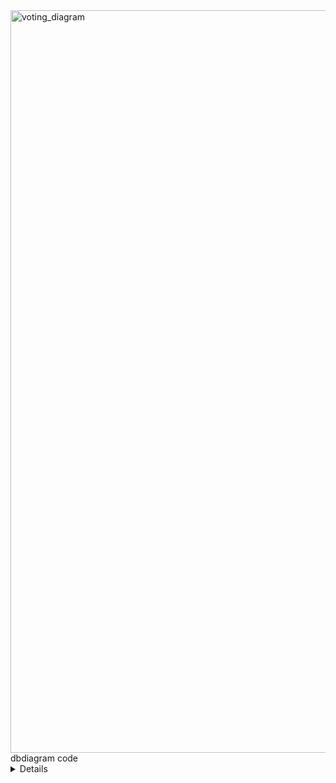 <img width="1596" height="1188" alt="voting_diagram" src="https://github.com/user-attachments/assets/6b5593be-f29e-413e-a67c-0ff6e2b87cfb" />


<summary>
  dbdiagram code
  <details>
    <pre><code>
 Table roles {
  id uuid [pk, default: `gen_random_uuid()`]
  code text [not null, unique] // ADMIN, USER
  name text [not null]
}

Table user_statuses {
  id uuid [pk, default: `gen_random_uuid()`]
  code text [not null, unique] // ACTIVE, BLOCKED, PENDING
  name text [not null]
}

Table users {
  id uuid [pk, default: `gen_random_uuid()`]
  email text [not null, unique] 
  password_hash text [not null]
  full_name text
  role_id uuid [not null, ref: > roles.id]
  status_id uuid [not null, ref: > user_statuses.id]
  created_at timestamptz [default: `now()`]
  updated_at timestamptz
}

Table voting_sessions {
  id uuid [pk, default: `gen_random_uuid()`]
  title text [not null]
  description text
  created_by uuid [ref: > users.id]
  start_at timestamptz [not null]
  end_at timestamptz [not null]
  is_published boolean [default: false]
  visibility text [default: 'public'] // public | restricted
  created_at timestamptz [default: `now()`]
  Note: 'Constraint: start_at < end_at'
}

Table voting_settings {
  session_id uuid [pk, ref: > voting_sessions.id] // 1:1 за счёт PK+FK
  anonymous boolean [default: true]
  multi_select boolean [default: false]
  max_choices int [default: 1]
  require_confirmed_email boolean [default: true]
  allow_vote_change_until_close boolean [default: false]
}

Table candidate_types {
  id uuid [pk, default: `gen_random_uuid()`]
  code text [not null, unique] // person | law | org | ...
  name text [not null]
}

Table candidates {
  id uuid [pk, default: `gen_random_uuid()`]
  session_id uuid [not null, ref: > voting_sessions.id]
  candidate_type_id uuid [not null, ref: > candidate_types.id]
  full_name text [not null]
  description text

  indexes {
    (session_id)
    (session_id, full_name) [unique]
    (candidate_type_id)
  }
}

Table votes {
  id uuid [pk, default: `gen_random_uuid()`]
  candidate_id uuid [not null, ref: > candidates.id]
  user_id uuid [not null, ref: > users.id]
  cast_at timestamptz [default: `now()`]
  weight numeric(10,2) [default: 1.00]
  is_valid boolean [default: true]

  indexes {
    (candidate_id)
    (user_id)
    (user_id, candidate_id) [unique]
  }

  Note: 'Инварианты single/multi-select и совпадение session_id кандидат/голос — триггеры'
}

Table results {
  session_id uuid [pk, ref: > voting_sessions.id] // 1:1 за счёт PK+FK
  generated_at timestamptz [not null]
  total_votes int [not null]
  payload jsonb [not null] // агрегаты по кандидатам и метаданные
  signature text
}

Table notifications {
  id uuid [pk, default: `gen_random_uuid()`]
  user_id uuid [not null, ref: > users.id]
  type text [not null] // session_start | session_end | vote_accepted | system
  title text [not null]
  body text
  is_read boolean [default: false]
  created_at timestamptz [default: `now()`]

  indexes {
    (user_id)
    (is_read)
    (type)
  }
}

Table user_logs { // было audit_logs
  id uuid [pk, default: `gen_random_uuid()`]
  user_id uuid [ref: > users.id] // может быть NULL для неуспешных логинов
  action text [not null] // LOGIN | CREATE_SESSION | CAST_VOTE | ...
  entity_type text
  entity_id text
  meta jsonb
  created_at timestamptz [default: `now()`]

  indexes {
    (user_id)
    (created_at)
  }
}

</code>
</pre>
</details>
</summary>
